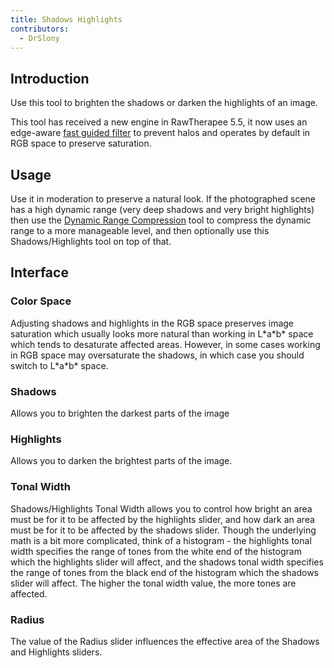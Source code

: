 ```yaml
---
title: Shadows Highlights
contributors:
  - DrSlony
---
```


## Introduction

Use this tool to brighten the shadows or darken the highlights of an
image.

This tool has received a new engine in RawTherapee 5.5, it now uses an
edge-aware [fast guided filter](https://arxiv.org/abs/1505.00996) to
prevent halos and operates by default in RGB space to preserve
saturation.

## Usage

Use it in moderation to preserve a natural look. If the photographed
scene has a high dynamic range (very deep shadows and very bright
highlights) then use the [Dynamic Range Compression](dynamic_range_compression) tool to compress the
dynamic range to a more manageable level, and then optionally use this
Shadows/Highlights tool on top of that.

## Interface

### Color Space

Adjusting shadows and highlights in the RGB space preserves image
saturation which usually looks more natural than working in L\*a\*b\*
space which tends to desaturate affected areas. However, in some cases
working in RGB space may oversaturate the shadows, in which case you
should switch to L\*a\*b\* space.

### Shadows

Allows you to brighten the darkest parts of the image

### Highlights

Allows you to darken the brightest parts of the image.

### Tonal Width

Shadows/Highlights Tonal Width allows you to control how bright an area
must be for it to be affected by the highlights slider, and how dark an
area must be for it to be affected by the shadows slider. Though the
underlying math is a bit more complicated, think of a histogram - the
highlights tonal width specifies the range of tones from the white end
of the histogram which the highlights slider will affect, and the
shadows tonal width specifies the range of tones from the black end of
the histogram which the shadows slider will affect. The higher the tonal
width value, the more tones are affected.

### Radius

The value of the Radius slider influences the effective area of the
Shadows and Highlights sliders.
